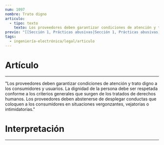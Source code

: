 ```yaml
---
num: 1097
nombre: Trato digno
articulo:
  - tipo: texto
    texto: Los proveedores deben garantizar condiciones de atención y trato digno a los consumidores y usuarios. La dignidad de la persona debe ser respetada conforme a los criterios generales que surgen de los tratados de derechos humanos. Los proveedores deben abstenerse de desplegar conductas que coloquen a los consumidores en situaciones vergonzantes, vejatorias o intimidatorias.
previo: "[[Sección 1, Prácticas abusivas|Sección 1, Prácticas abusivas]]"
tags:
  - ingeniería-electrónica/legal/articulo
---
```

# Artículo
---
"Los proveedores deben garantizar condiciones de atención y trato digno a los consumidores y usuarios. La dignidad de la persona debe ser respetada conforme a los criterios generales que surgen de los tratados de derechos humanos. Los proveedores deben abstenerse de desplegar conductas que coloquen a los consumidores en situaciones vergonzantes, vejatorias o intimidatorias."

# Interpretación
---
